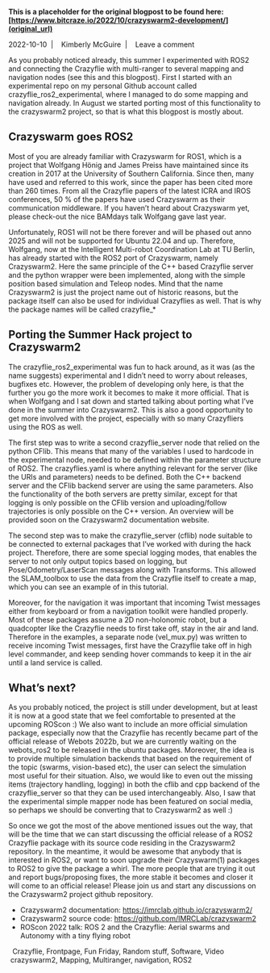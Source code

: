 **This is a placeholder for the original blogpost to be found here: [https://www.bitcraze.io/2022/10/crazyswarm2-development/](original_url)**

2022-10-10 
 | 
 
Kimberly McGuire 
 | 
 
Leave a comment

As you probably noticed already, this summer I experimented with ROS2 and connecting the Crazyflie with multi-ranger to several mapping and navigation nodes (see this and this blogpost). First I started with an experimental repo on my personal Github account called crazyflie\_ros2\_experimental, where I managed to do some mapping and navigation already. In August we started porting most of this functionality to the crazyswarm2 project, so that is what this blogpost is mostly about.

Crazyswarm goes ROS2
--------------------

Most of you are already familiar with Crazyswarm for ROS1, which is a project that Wolfgang Hönig and James Preiss have maintained since its creation in 2017 at the University of Southern California. Since then, many have used and referred to this work, since the paper has been cited more than 260 times. From all the Crazyflie papers of the latest ICRA and IROS conferences, 50 % of the papers have used Crazyswarm as their communication middleware. If you haven’t heard about Crazyswarm yet, please check-out the nice BAMdays talk Wolfgang gave last year.

Unfortunately, ROS1 will not be there forever and will be phased out anno 2025 and will not be supported for Ubuntu 22.04 and up. Therefore, Wolfgang, now at the Intelligent Multi-robot Coordination Lab at TU Berlin, has already started with the ROS2 port of Crazyswarm, namely Crazyswarm2. Here the same principle of the C++ based Crazyflie server and the python wrapper were been implemented, along with the simple position based simulation and Teleop nodes. Mind that the name Crazyswarm2 is just the project name out of historic reasons, but the package itself can also be used for individual Crazyflies as well. That is why the package names will be called crazyflie\_\*

Porting the Summer Hack project to Crazyswarm2
----------------------------------------------

The crazyflie\_ros2\_experimental was fun to hack around, as it was (as the name suggests) experimental and I didn’t need to worry about releases, bugfixes etc. However, the problem of developing only here, is that the further you go the more work it becomes to make it more official. That is when Wolfgang and I sat down and started talking about porting what I’ve done in the summer into Crazyswarm2. This is also a good opportunity to get more involved with the project, especially with so many Crazyfliers using the ROS as well.

The first step was to write a second crazyflie\_server node that relied on the python CFlib. This means that many of the variables I used to hardcode in the experimental node, needed to be defined within the parameter structure of ROS2. The crazyflies.yaml is where anything relevant for the server (like the URIs and parameters) needs to be defined. Both the C++ backend server and the CFlib backend server are using the same parameters. Also the functionality of the both servers are pretty similar, except for that logging is only possible on the CFlib version and uploading/follow trajectories is only possible on the C++ version. An overview will be provided soon on the Crazyswarm2 documentation website.

The second step was to make the crazyflie\_server (cflib) node suitable to be connected to external packages that I’ve worked with during the hack project. Therefore, there are some special logging modes, that enables the server to not only output topics based on logging, but Pose/Odometry/LaserScan messages along with Transforms. This allowed the SLAM\_toolbox to use the data from the Crazyflie itself to create a map, which you can see an example of in this tutorial.

Moreover, for the navigation it was important that incoming Twist messages either from keyboard or from a navigation toolkit were handled properly. Most of these packages assume a 2D non-holonomic robot, but a quadcopter like the Crazyflie needs to first take off, stay in the air and land. Therefore in the examples, a separate node (vel\_mux.py) was written to receive incoming Twist messages, first have the Crazyflie take off in high level commander, and keep sending hover commands to keep it in the air until a land service is called.

What’s next?
------------

As you probably noticed, the project is still under development, but at least it is now at a good state that we feel comfortable to presented at the upcoming ROScon :) We also want to include an more official simulation package, especially now that the Crazyflie has recently became part of the official release of Webots 2022b, but we are currently waiting on the webots\_ros2 to be released in the ubuntu packages. Moreover, the idea is to provide multiple simulation backends that based on the requirement of the topic (swarms, vision-based etc), the user can select the simulation most useful for their situation. Also, we would like to even out the missing items (trajectory handling, logging) in both the cflib and cpp backend of the crazyflie\_server so that they can be used interchangeably. Also, I saw that the experimental simple mapper node has been featured on social media, so perhaps we should be converting that to Crazyswarm2 as well :)

So once we got the most of the above mentioned issues out the way, that will be the time that we can start discussing the official release of a ROS2 Crazyflie package with its source code residing in the Crazyswarm2 repository. In the meantime, it would be awesome that anybody that is interested in ROS2, or want to soon upgrade their Crazyswarm(1) packages to ROS2 to give the package a whirl. The more people that are trying it out and report bugs/proposing fixes, the more stable it becomes and closer it will come to an official release! Please join us and start any discussions on the Crazyswarm2 project github repository.

* Crazyswarm2 documentation: https://imrclab.github.io/crazyswarm2/
* Crazyswarm2 source code: https://github.com/IMRCLab/crazyswarm2
* ROScon 2022 talk: ROS 2 and the Crazyflie: Aerial swarms and Autonomy with a tiny flying robot

 
Crazyflie, Frontpage, Fun Friday, Random stuff, Software, Video 
  crazyswarm2, Mapping, Multiranger, navigation, ROS2